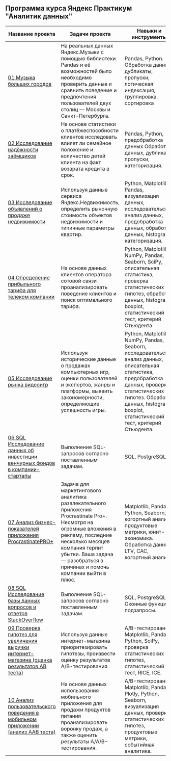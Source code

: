 ## Программа курса Яндекс Практикум "Аналитик данных"

| Название проекта | Задачи проекта | Навыки и инструменты |
| ---------------- |----------------| ---------------------|
| [01 Музыка больших городов](https://github.com/denis-shumsky/yandex_practicum_data_analyst/tree/main/01%20Музыка%20больших%20городов) | На реальных данных Яндекс.Музыки c помощью библиотеки Pandas и её возможностей было необходимо проверить данные и сравнить поведение и предпочтения пользователей двух столиц — Москвы и Санкт-Петербурга. | Pandas, Python. Обработка данных, дубликаты, пропуски, логическая индексация, группировка, сортировка |
| [02 Исследование надёжности заёмщиков](https://github.com/denis-shumsky/yandex_practicum_data_analyst/tree/main/02%20Исследование%20надёжности%20заёмщиков) | На основе статистики о платёжеспособности клиентов исследовать влияет ли семейное положение и количество детей клиента на факт возврата кредита в срок. | Pandas, Python, предобработка данных Обработка данных, дубликаты, пропуски, категоризация. |
| [03 Исследование объявлений о продаже недвижимости](https://github.com/denis-shumsky/yandex_practicum_data_analyst/tree/main/03%20Исследование%20объявлений%20о%20продаже%20недвижимости) | Используя данные сервиса Яндекс.Недвижимость, определить рыночную стоимость объектов недвижимости и типичные параметры квартир. | Python, Matplotlib, Pandas, визуализация данных, исследовательский анализ данных, предобработка данных, обработка данных, histogram, категоризация. |
| [04 Определение прибыльного тарифа для телеком компании](https://github.com/denis-shumsky/yandex_practicum_data_analyst/tree/main/04%20Определение%20прибыльного%20тарифа%20для%20телеком%20компании) | На основе данных клиентов оператора сотовой связи проанализировать поведение клиентов и поиск оптимального тарифа. | Python, Matplotlib, NumPy, Pandas, Seaborn, SciPy, описательная статистика, проверка статистических гипотез, обработка данных, histogram, boxplot, статистический тест, критерий Стьюдента |
| [05 Исследование рынка видеоигр](https://github.com/denis-shumsky/yandex_practicum_data_analyst/tree/main/05%20Исследование%20рынка%20видеоигр) |Используя исторические данные о продажах компьютерных игр, оценки пользователей и экспертов, жанры и платформы, выявить закономерности, определяющие успешность игры. | Python, Matplotlib, NumPy, Pandas, Seaborn, исследовательский анализ данных, описательная статистика, предобработка данных, проверка статистических гипотез. Обработка данных, histogram, boxplot, статистический тест, критерий Стьюдента. |
| [06 SQL Исследование данных об инвестиции венчурных фондов в компании-стартапы](https://github.com/denis-shumsky/yandex_practicum_data_analyst/tree/main/06%20SQL%20Исследование%20данных%20об%20инвестиции%20венчурных%20фондов%20в%20компании-стартапы) | Выполнение SQL-запросов согласно поставленным задачам. | SQL, PostgreSQL |
| [07 Анализ бизнес-показателей приложения ProcrastinatePRO+](https://github.com/denis-shumsky/yandex_practicum_data_analyst/tree/main/07%20Анализ%20бизнес-показателей%20приложения%20ProcrastinatePRO%2B) | Задача для маркетингового аналитика развлекательного приложения Procrastinate Pro+. Несмотря на огромные вложения в рекламу, последние несколько месяцев компания терпит убытки. Ваша задача — разобраться в причинах и помочь компании выйти в плюс. | Matplotlib, Pandas, Python, Seaborn, когортный анализ, продуктовые метрики, юнит-экономика. Обработка данных, LTV, CAC, когортный анализ. |
| [08 SQL Исследование базы данных вопросов и ответов StackOverflow](https://github.com/denis-shumsky/yandex_practicum_data_analyst/tree/main/08%20SQL%20Исследование%20базы%20данных%20вопросов%20и%20ответов%20StackOverflow) | Выполнение SQL-запросов согласно поставленным задачам. | SQL, PostgreSQL, Oконные функции, подзапросы. |
| [09 Проверка гипотез для увеличения выручки интернет-магазина (оценка результатов AB теста)](https://github.com/denis-shumsky/yandex_practicum_data_analyst/tree/main/09%20Проверка%20гипотез%20для%20увеличения%20выручки%20интернет-магазина%20(оценка%20результатов%20AB%20теста)) | Используя данные интернет-магазина приоритезировать гипотезы, произвести оценку результатов A/B-тестирования. | A/B-тестирование, Matplotlib, Pandas, Python, SciPy, проверка статистических гипотез, статистический тест, RICE, ICE. |
| [10 Анализ пользовательского поведения в мобильном приложении (анализ ААВ теста)](https://github.com/denis-shumsky/yandex_practicum_data_analyst/tree/main/10%20Анализ%20пользовательского%20поведения%20в%20мобильном%20приложении%20(анализ%20ААВ%20теста)) | На основе данных использования мобильного приложения для продажи продуктов питания проанализировать воронку продаж, а также оценить результаты A/A/B-тестирования. | A/B-тестирование, Matplotlib, Pandas, Plotly, Python, Seaborn, визуализация данных, проверка статистических гипотез, продуктовые метрики, событийная аналитика. |
